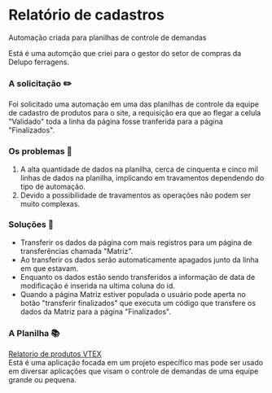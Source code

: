 # Relatório de cadastros
Automação criada para planilhas de controle de demandas

Está  é uma automção que criei para o gestor do setor de compras da Delupo ferragens.

### A solicitação ✏️
Foi solicitado uma automação em uma das planilhas de controle da equipe de cadastro de produtos para o site, a requisição era que ao flegar a celula "Validado" toda a linha da página fosse tranferida para a página "Finalizados".

### Os problemas 👀
1. A alta quantidade de dados na planilha, cerca de cinquenta e cinco mil linhas de dados na planilha, implicando em travamentos dependendo do tipo de automação.
2. Devido a possibilidade de travamentos as operações não podem ser muito complexas.

### Soluções 🥳
* Transferir os dados da página com mais registros para um página de transferências chamada "Matriz".
* Ao transferir os dados serão automaticamente apagados junto da linha em que estavam.
* Enquanto os dados estão sendo transferidos a informação de data de modificação é inserida na ultima coluna do id.
* Quando a página Matriz estiver populada o usuário pode aperta no botão "transferir finalizados" que executa um código que transfere os dados da Matriz para a página "Finalizados".

### A Planilha 📚
[Relatorio de produtos VTEX](https://docs.google.com/spreadsheets/d/1I4yeUIQSHMUZ4IPFXNzrbD3BlFBqFE8g-gMTwaD7SH4/edit#gid=1377371867!target=_blank)
</br> Está é uma aplicação focada em um projeto específico mas pode ser usado em diversar aplicações que visam o controle de demandas de uma equipe grande ou pequena.
